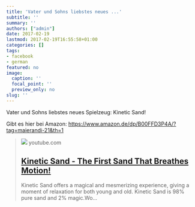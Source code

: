 ```yaml
---
title: 'Vater und Sohns liebstes neues ...'
subtitle: ''
summary: ''
authors: ["admin"]
date: 2017-02-19
lastmod: 2017-02-19T16:55:58+01:00
categories: []
tags:
- facebook
- german
featured: no
image:
  caption: ''
  focal_point: ''
  preview_only: no
slug: ''
---
```

Vater und Sohns liebstes neues Spielzeug: Kinetic Sand! 

Gibt es hier bei Amazon: https://www.amazon.de/dp/B00FFD3P4A/?tag=maierandi-21&th=1
> [![](https://i.ytimg.com/vi/50_-zqsgDA4/maxresdefault.jpg)](https://www.youtube.com/watch?v=50_-zqsgDA4)
> youtube.com
> ## [Kinetic Sand - The First Sand That Breathes Motion!](https://www.youtube.com/watch?v=50_-zqsgDA4)
>
>Kinetic Sand offers a magical and mesmerizing experience, giving a moment of relaxation for both young and old. Kinetic Sand is 98% pure sand and 2% magic.Wo...


